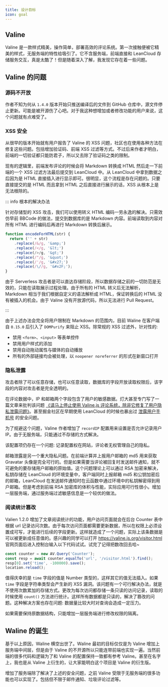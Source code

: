 ```yaml
---
title: 设计目标
icon: goal
---
```


## Valine

Valine 是一款样式精美，操作简单，部署高效的评论系统。第一次接触便被它精美的样式，无服务端的特性给吸引了。它不含服务端，前端直接和 LeanCloud 存储服务交互，真是太酷了！但是随着深入了解，我发现它存在着一些问题。

## Valine 的问题

### 源码不开放

作者不知为何从 `1.4.0` 版本开始只推送编译后的文件到 GitHub 仓库中，源文件停止更新。可能是被开源伤了心吧。对于我这种想增加或者修改功能的用户来说，这个问题就有点难受了。

### XSS 安全

从很早的版本开始就有用户报告了 Valine 的 XSS 问题，社区也在使用各种方法在修复这些问题。包括增加验证码、前端 XSS 过滤等方式。不过后来作者才明白，前端的一切验证都只能防君子，所以又去除了验证码之类的限制。

现有的逻辑里，前端发布评论的时候会将 Markdown 转换成 HTML 然后走一下前端的一个 XSS 过滤方法最后提交到 LeanCloud 中。从 LeanCloud 中拿到数据之后因为是 HTML 直接插入进行显示即可。很明显，这个流程是存在问题的。只要直接提交的是 HTML 而且拿到 HTML 之后直接进行展示的话，XSS 从根本上是无法根除的。

::: info 根本的解决办法

针对存储型的 XSS 攻击，我们可以使用转义 HTML 编码一劳永逸的解决。只需效仿早前 BBCode 的做法，提交到数据库的是 Markdown 内容。前端读取到内容对所有 HTML 进行编码后再进行 Markdown 转换后展示。

```js
function encodeForHTML(str) {
  return ('' + str)
    .replace(/&/g, '&amp;')
    .replace(/</g, '&lt;')
    .replace(/>/g, '&gt;')
    .replace(/"/g, '&quot;')
    .replace(/'/g, '&#x27;')
    .replace(/\//g, '&#x2F;');
}
```

由于 Serverless 攻击者是可以直达存储阶段，所以数据存储之前的一切防范是无效的，只能在读取展示过程处理。由于所有的 HTML 转义后无法解析，Markdown 相当于我们根据自定义的语法解析成 HTML，保证转换后的 HTML 没有被插入的机会。由于 Valine 没有开放源代码，所以无法进行 Pull Request。

:::

由于上述办法会完全将用户限制在 Markdown 的范围内，目前 Waline 在客户端自 `0.15.0` 后引入了 `DOMPurify` 来阻止 XSS。除常规的 XSS 过滤外，针对性的:

- 禁用 `<form>`、`<input>` 等表单控件
- 禁用用户样式的添加
- 禁用自动拖动属性与媒体的自动播放
- 所有的外部链接均会被处理，以 `noopener noreferrer` 的形式在新窗口打开

### 隐私泄露

攻击者除了可以任意存储，也可以任意读取，数据库的字段开放读取权限后，该字段的内容对攻击者是完全透明的。

在评论数据中，IP 和邮箱两个字段包含了用户的敏感数据。灯大甚至专门写了一篇文章来批判该问题 [《请马上停止使用 Valine.js 评论系统，除非它修复了用户隐私泄露问题》](https://ttys3.net/post/hugo/please-stop-using-valine-js-comment-system-until-it-fixed-the-privacy-leaking-problem/)。甚至掘金社区在早期使用 LeanCloud 的时候也暴出过 [泄露用户手机号](https://m.weibo.cn/detail/4568007327622344?cid=4568044392682999) 的安全问题。

为了规避这个问题，Valine 作者增加了 `recordIP` 配置用来设置是否允许记录用户 IP。由于无服务端，只能通过不存储的方式解决。

该配置项仍存在一个问题: 记录配置权在网站，评论者无权管理自己的隐私。

邮箱泄露是另一个重大隐私问题。在前端计算并上报用户邮箱的 md5 用来获取 Gravatar 头像是完全可行的。但是如果需要当评论被回复时发送邮件通知，就不可避免的要存储用户邮箱的原始值。这个问题理论上可以通过 RSA 加密来解决，私钥存储在 LeanCloud 的环境变量中，客户端同时上报邮箱 md5 和公钥加密后的邮箱，LeanCloud 在发送邮件通知时在云函数中通过环境中的私钥解密得到用户邮箱。但是考虑到前端 RSA 加密库的体积与性能，实际应用可行性很小。增加一层服务端，通过服务端过滤敏感信息是一个较优的做法。

### 阅读统计篡改

Valien 1.2.0 增加了文章阅读统计的功能，用户访问页面就会在后台 Counter 表中根据 url 记录访问次数。由于每次访问页面都需要更新数据，所以在权限上必须设置成可写，才能进行后续的字段更新。这样就造成了一个问题，实际上该条数据是可以被更新成任意值的。感兴趣的同学可以打开 <https://valine.js.org/visitor.html> 官网页面后进入控制台输入以下代码试试。试完了记得把数改回去哈~

```js
const counter = new AV.Query('Counter');
const resp = await counter.equalTo('url', '/visitor.html').find();
resp[0].set('time', -100000).save();
location.reload();
```

值得庆幸的是 `time` 字段的值是 Number 类型的，这样其它的值无法插入。如果 `time` 字段是字符串类型会产生新的 XSS 漏洞。该问题有一个可行解决办法，就是不使用次数累加的存储方式。更改为每次访问都存储一条只读的访问记录，读取的时候使用 `count()` 方法进行统计。这样所有数据都是只读的，解决了篡改的问题。这种解决方案也存在问题: 数据量比较大时对查询会造成一定压力。

如果需要保持原数据结构，只能增加一层服务端进行修改权限的隔离。

## Waline 的诞生

基于以上原因，Waline 横空出世了。Waline 最初的目标仅仅是为 Valine 增加上服务端中间层，但是由于 Valine 的不开源所以只能连带前端也实现一遍。当然前端的很多代码和逻辑为了和 Valine 的配置保持一致都有参考 Valine。甚至在名字上，我也是从 Valine 上衍生的，让大家能明白这个项目是 Valine 的衍生版。

增加了服务端除了解决了上述的安全问题，之前 Valine 受限于无服务端的很多功能也可以实现了。包括但不限于邮件通知、垃圾评论过滤等。
